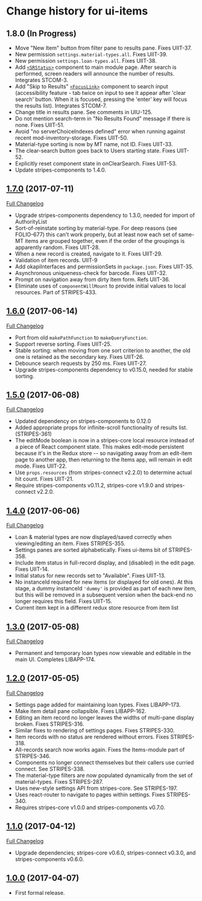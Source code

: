# Change history for ui-items

## 1.8.0 (In Progress)

* Move "New Item" button from filter pane to results pane. Fixes UIIT-37.
* New permission `settings.material-types.all`. Fixes UIIT-39.
* New permission `settings.loan-types.all`. Fixes UIIT-38.
* Add [`<SRStatus>`](https://github.com/folio-org/stripes-components/tree/master/lib/SRStatus) component to main module page. After search is performed, screen readers will announce the number of results. Integrates STCOM-3.
* Add "Skip to Results" [`<FocusLink>`](https://github.com/folio-org/stripes-components/tree/master/lib/FocusLink) component to search input (accessibility feature - tab twice on input to see it appear after 'clear search' button. When it is focused, pressing the 'enter' key will focus the results list). Integrates STCOM-7.
* Change title in results pane. See comments in UIU-125.
* Do not mention search-term in "No Results Found" message if there is none. Fixes UIIT-51.
* Avoid "no serverChoiceIndexes defined" error when running against recent mod-inventory-storage. Fixes UIIT-50.
* Material-type sorting is now by MT name, not ID. Fixes UIIT-33.
* The clear-search button goes back to Users starting state. Fixes UIIT-52.
* Explicitly reset component state in onClearSearch. Fixes UIIT-53.
* Update stripes-components to 1.4.0.

## [1.7.0](https://github.com/folio-org/ui-items/tree/v1.7.0) (2017-07-11)
[Full Changelog](https://github.com/folio-org/ui-items/compare/v1.6.0...v1.7.0)

* Upgrade stripes-components dependency to 1.3.0, needed for import of AuthorityList
* Sort-of-reinstate sorting by material-type. For deep reasons (see FOLIO-677) this can't work properly, but at least now each set of same-MT items are grouped together, even if the order of the groupings is apparently random. Fixes UIIT-28.
* When a new record is created, navigate to it. Fixes UIIT-29.
* Validation of item records. UIIT-9
* Add okapiInterfaces and permissionSets in `package.json`. Fixes UIIT-35.
* Asynchronous uniqueness-check for barcode. Fixes UIIT-32.
* Prompt on navigation away from dirty Item form. Refs UIIT-36.
* Eliminate uses of `componentWillMount` to provide initial values to local resources. Part of STRIPES-433.

## [1.6.0](https://github.com/folio-org/ui-items/tree/v1.6.0) (2017-06-14)
[Full Changelog](https://github.com/folio-org/ui-items/compare/v1.5.0...v1.6.0)

* Port from old `makePathFunction` to `makeQueryFunction`.
* Support reverse sorting. Fixes UIIT-25.
* Stable sorting: when moving from one sort criterion to another, the old one is retained as the secondary key. Fixes UIIT-26.
* Debounce search requests by 250 ms. Fixes UIIT-27.
* Upgrade stripes-components dependency to v0.15.0, needed for stable sorting.

## [1.5.0](https://github.com/folio-org/ui-items/tree/v1.5.0) (2017-06-08)
[Full Changelog](https://github.com/folio-org/ui-items/compare/v1.4.0...v1.5.0)

* Updated dependency on stripes-components to 0.12.0
* Added appropriate props for infinite-scroll functionality of results list. (STRIPES-361)
* The editMode boolean is now in a stripes-core local resource instead of a piece of React component state. This makes edit-mode persistent because it's in the Redux store -- so navigating away from an edit-item page to another app, then returning to the Items app, will remain in edit mode. Fixes UIIT-22.
* Use `props.resources` (from stripes-connect v2.2.0) to determine actual hit count. Fixes UIIT-21.
* Require stripes-components v0.11.2, stripes-core v1.9.0 and stripes-connect v2.2.0.

## [1.4.0](https://github.com/folio-org/ui-items/tree/v1.4.0) (2017-06-06)
[Full Changelog](https://github.com/folio-org/ui-items/compare/v1.3.0...v1.4.0)

* Loan & material types are now displayed/saved correctly when viewing/editing an item. Fixes STRIPES-355.
* Settings panes are sorted alphabetically. Fixes ui-items bit of STRIPES-358.
* Include item status in full-record display, and (disabled) in the edit page. Fixes UIIT-14.
* Initial status for new records set to "Available". Fixes UIIT-13.
* No instanceId required for new items (or displayed for old ones). At this stage, a dummy instanceId `'dummy'` is provided as part of each new item, but this will be removed in a subsequent version when the back-end no longer requires this field. Fixes UIIT-15.
* Current item kept in a different redux store resource from item list

## [1.3.0](https://github.com/folio-org/ui-items/tree/v1.3.0) (2017-05-08)
[Full Changelog](https://github.com/folio-org/ui-items/compare/v1.2.0...v1.3.0)

* Permanent and temporary loan types now viewable and editable in the main UI. Completes LIBAPP-174.

## [1.2.0](https://github.com/folio-org/ui-items/tree/v1.2.0) (2017-05-05)
[Full Changelog](https://github.com/folio-org/ui-items/compare/v1.1.0...v1.2.0)

* Settings page added for maintaining loan types. Fixes LIBAPP-173.
* Make item detail pane collapsible. Fixes LIBAPP-162.
* Editing an item record no longer leaves the widths of multi-pane display broken. Fixes STRIPES-316.
* Similar fixes to rendering of settings pages. Fixes STRIPES-330.
* Item records with no status are rendered without errors. Fixes STRIPES-318.
* All-records search now works again. Fixes the Items-module part of STRIPES-346.
* Components no longer connect themselves but their callers use curried connect. See STRIPES-338.
* The material-type filters are now populated dynamically from the set of material-types. Fixes STRIPES-287.
* Uses new-style settings API from stripes-core. See STRIPES-197.
* Uses react-router to navigate to pages within settings. Fixes STRIPES-340.
* Requires stripes-core v1.0.0 and stripes-components v0.7.0.

## [1.1.0](https://github.com/folio-org/ui-items/tree/v1.1.0) (2017-04-12)
[Full Changelog](https://github.com/folio-org/ui-items/compare/v1.0.0...v1.1.0)

* Upgrade dependencies; stripes-core v0.6.0, stripes-connect v0.3.0, and stripes-components v0.6.0.

## [1.0.0](https://github.com/folio-org/ui-items/tree/v1.0.0) (2017-04-07)

* First formal release.
